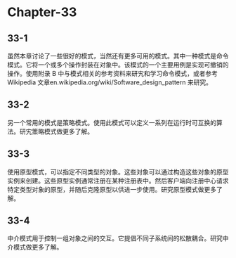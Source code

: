 # Chapter-33

## 33-1

虽然本章讨论了一些很好的模式，当然还有更多可用的模式。其中一种模式是命令模式。它将一个或多个操作封装在对象中。该模式的一个主要用例是实现可撤销的操作。使用附录 B 中与模式相关的参考资料来研宄和学习命令模式，或者参考 Wikipedia 文章en.wikipedia.org/wiki/Software_design_pattern 来研究。

## 33-2

另一个常用的模式是策略模式。使用此模式可以定义一系列在运行时可互换的算法。研宄策略模式做更多了解。

## 33-3

使用原型模式，可以指定不同类型的对象。这些对象可以通过构造这些对象的原型实例来创建。这些原型实例通常注册在某种注册表中。然后客户端向注册中心请求特定类型对象的原型，并随后克隆原型以供进一步使用。研究原型模式做更多了解。

## 33-4

中介模式用于控制一组对象之间的交互。它提倡不同子系统间的松散耦合。研究中介模式做更多了解。
